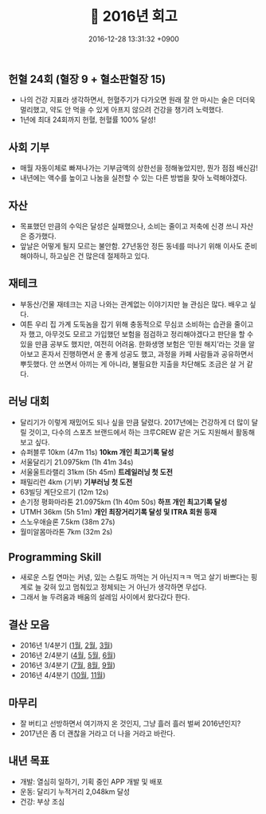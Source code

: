 ﻿---
layout: post
title: 📝 2016년 회고
date: 2016-12-28 13:31:32 +0900
description: 2016년 회고 # Add post description (optional)
img: report/2016-all.jpg # Add image post (optional)
fig-caption: # Add figcaption (optional)
tags: [결산]
---
## 헌혈 24회 (혈장 9 + 혈소판혈장 15)
- 나의 건강 지표라 생각하면서, 헌혈주기가 다가오면 원래 잘 안 마시는 술은 더더욱 멀리했고, 약도 안 먹을 수 있게 아프지 않으려 건강을 챙기려 노력했다. 
- 1년에 최대 24회까지 헌혈, 헌혈률 100% 달성!
       
## 사회 기부
- 매월 자동이체로 빠져나가는 기부금액의 상한선을 정해놓았지만, 뭔가 점점 배신감!
- 내년에는 액수를 높이고 나눔을 실천할 수 있는 다른 방법을 찾아 노력해야겠다.

## 자산
- 목표했던 만큼의 수익은 달성은 실패했으나, 소비는 줄이고 저축에 신경 쓰니 자산은 증가했다. 
- 앞날은 어떻게 될지 모르는 불안함. 27년동안 정든 동네를 떠나기 위해 이사도 준비해야하니, 하고싶은 건 많은데 절제하고 있다.

## 재테크
- 부동산/건물 재테크는 지금 나와는 관계없는 이야기지만 늘 관심은 많다. 배우고 싶다.
- 여튼 우리 집 가계 도둑놈을 잡기 위해 충동적으로 무심코 소비하는 습관을 줄이고자 했고, 아무것도 모르고 가입했던 보험을 점검하고 정리해야겠다고 판단을 할 수 있을 만큼 공부도 했지만, 여전히 어려움. 한화생명 보험은 ‘민원 해지’라는 것을 알아보고 혼자서 진행하면서 운 좋게 성공도 했고, 과정을 카페 사람들과 공유하면서 뿌듯했다. 안 쓰면서 아끼는 게 아니라, 불필요한 지출을 차단해도 조금은 살 거 같다.

## 러닝 대회
- 달리기가 이렇게 재밌어도 되나 싶을 만큼 달렸다. 2017년에는 건강하게 더 많이 달릴 것이고, 다수의 스포츠 브랜드에서 하는 크루CREW 같은 거도 지원해서 활동해보고 싶다.
- 슈퍼블루 10km (47m 11s)  **10km 개인 최고기록 달성**
- 서울달리기 21.0975km (1h 41m 34s)
- 서울울트라랠리 31km (5h 45m)  **트레일러닝 첫 도전**
- 패밀리런 4km (기부)  **기부러닝 첫 도전**
- 63빌딩 계단오르기 (12m 12s)
- 손기정 평화마라톤 21.0975km (1h 40m 50s)  **하프 개인 최고기록 달성**
- UTMH 36km (5h 51m) **개인 최장거리기록 달성 및 ITRA 회원 등재**
- 스노우애슬론 7.5km (38m 27s)
- 월미알몸마라톤 7km (32m 2s)

## Programming Skill
- 새로운 스킬 연마는 커녕, 있는 스킬도 까먹는 거 아닌지ㅋㅋ 먹고 살기 바쁘다는 핑계로 늘 갖혀 있고 멈춰있고 정체되는 거 아닌가 생각하면 무섭다. 
- 그래서 늘 두려움과 배움의 설레임 사이에서 왔다갔다 한다.

## 결산 모음
- 2016년 1/4분기 ([1월](/jan-2016/),  [2월](/feb-2016/),  [3월](/mar-2016/))  
- 2016년 2/4분기 ([4월](/apr-2016/),  [5월](/may-2016/),  [6월](/jun-2016/))  
- 2016년 3/4분기 ([7월](/jul-2016/),  [8월](/aug-2016/),  [9월](/sep-2016/))  
- 2016년 4/4분기 ([10월](/oct-2016/),  [11월](/nov-2016/))

## 마무리
- 잘 버티고 선방하면서 여기까지 온 것인지, 그냥 흘러 흘러 벌써 2016년인지?
- 2017년은 좀 더 괜찮을 거라고 더 나을 거라고 바란다.

## 내년 목표
- 개발: 열심히 일하기, 기획 중인 APP 개발 및 배포  
- 운동: 달리기 누적거리 2,048km 달성  
- 건강: 부상 조심